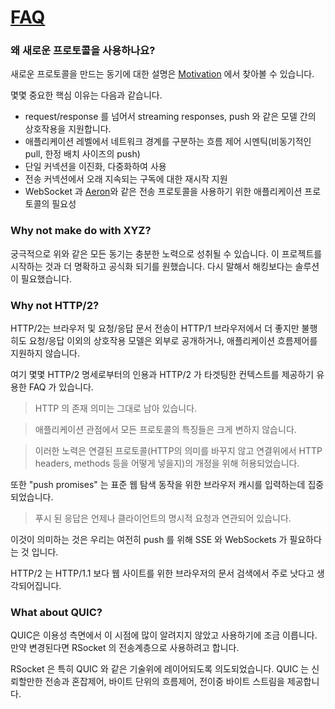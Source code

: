 # [FAQ](http://rsocket.io/docs/FAQ)

### 왜 새로운 프로토콜을 사용하나요?

새로운 프로토콜을 만드는 동기에 대한 설명은 [Motivation](Motivation.md) 에서 찾아볼 수 있습니다.

몇몇 중요한 핵심 이유는 다음과 같습니다.

- request/response 를 넘어서 streaming responses, push 와 같은 모델 간의 상호작용을 지원합니다.
- 애플리케이션 레벨에서 네트워크 경계를 구분하는 흐름 제어 시멘틱(비동기적인 pull, 한정 배치 사이즈의 push)
- 단일 커넥션을 이진화, 다중화하여 사용
- 전송 커넥션에서 오래 지속되는 구독에 대한 재시작 지원
- WebSocket 과 [Aeron](https://github.com/real-logic/Aeron)와 같은 전송 프로토콜을 사용하기 위한 애플리케이션 프로토콜의 필요성

### Why not make do with XYZ?

궁극적으로 위와 같은 모든 동기는 충분한 노력으로 성취될 수 있습니다. 이 프로젝트를 시작하는 것과 더 명확하고 공식화 되기를 원했습니다.
다시 말해서 해킹보다는 솔루션이 필요했습니다.

### Why not HTTP/2?

HTTP/2는 브라우저 및 요청/응답 문서 전송이 HTTP/1 브라우저에서 더 좋지만 불행히도 요청/응답 이외의 상호작용 모델은 외부로 공개하거나, 
애플리케이션 흐름제어를 지원하지 않습니다.

여기 몇몇 HTTP/2 명세로부터의 인용과 HTTP/2 가 타겟팅한 컨텍스트를 제공하기 유용한 FAQ 가 있습니다.

> HTTP 의 존재 의미는 그대로 남아 있습니다.

> 애플리케이션 관점에서 모든 프로토콜의 특징들은 크게 변하지 않습니다.

> 이러한 노력은 연결된 프로토콜(HTTP의 의미를 바꾸지 않고 연결위에서 HTTP headers, methods 등을 어떻게 넣을지)의 개정을 위해 허용되었습니다.

또한 "push promises" 는 표준 웹 탐색 동작을 위한 브라우저 캐시를 입력하는데 집중되었습니다.

> 푸시 된 응답은 언제나 클라이언트의 명시적 요청과 연관되어 있습니다.

이것이 의미하는 것은 우리는 여전히 push 를 위해 SSE 와 WebSockets 가 필요하다는 것 입니다.

HTTP/2 는 HTTP/1.1 보다 웹 사이트를 위한 브라우저의 문서 검색에서 주로 낫다고 생각되어집니다.

### What about QUIC?

QUIC은 이용성 측면에서 이 시점에 많이 알려지지 않았고 사용하기에 조금 이릅니다. 만약 변경된다면 RSocket 의 전송계층으로 사용하려고 합니다.

RSocket 은 특히 QUIC 와 같은 기술위에 레이어되도록 의도되었습니다.
QUIC 는 신뢰할만한 전송과 혼잡제어, 바이트 단위의 흐름제어, 전이중 바이트 스트림을 제공합니다.


